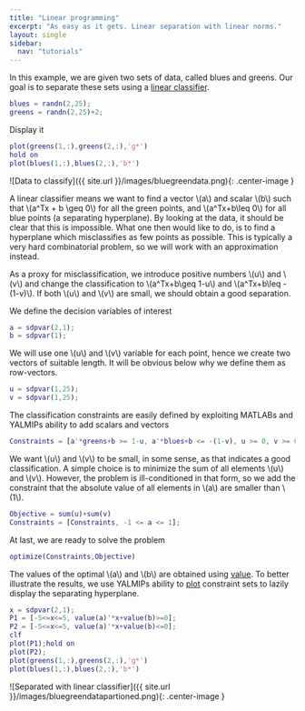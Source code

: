 ```yaml
---
title: "Linear programming"
excerpt: "As easy as it gets. Linear separation with linear norms."
layout: single
sidebar:
  nav: "tutorials"
---
```


In this example, we are given two sets of data, called blues and greens. Our goal is to separate these sets using a [linear classifier](http://en.wikipedia.org/wiki/Linear_classifier).

````matlab
blues = randn(2,25);
greens = randn(2,25)+2;
````

Display it

````matlab
plot(greens(1,:),greens(2,:),'g*')
hold on
plot(blues(1,:),blues(2,:),'b*')
````

![Data to classify]({{ site.url }}/images/bluegreendata.png){: .center-image }

A linear classifier means we want to find a vector \\(a\\) and scalar \\(b\\) such that \\(a^Tx + b \geq 0\\) for all the green points, and \\(a^Tx+b\leq 0\\) for all blue points (a separating hyperplane). By looking at the data, it should be clear that this is impossible. What one then would like to do, is to find a hyperplane which misclassifies as few points as possible. This is typically a very hard combinatorial problem, so we will work with an approximation instead.

As a proxy for misclassification, we introduce positive numbers \\(u\\) and \\(v\\) and change the classification to \\(a^Tx+b\geq 1-u\\) and \\(a^Tx+b\leq -(1-v)\\). If both \\(u\\) and \\(v\\) are small, we should obtain a good separation.

We define the decision variables of interest

````matlab
a = sdpvar(2,1);
b = sdpvar(1);
````

We will use one \\(u\\) and \\(v\\) variable for each point, hence we create two vectors of suitable length. It will be obvious below why we define them as row-vectors.

````matlab
u = sdpvar(1,25);
v = sdpvar(1,25);
````

The classification constraints are easily defined by exploiting MATLABs and YALMIPs ability to add scalars and vectors

````matlab
Constraints = [a'*greens+b >= 1-u, a'*blues+b <= -(1-v), u >= 0, v >= 0]
````

We want \\(u\\) and \\(v\\) to be small, in some sense, as that indicates a good classification. A simple choice is to minimize the sum of all elements \\(u\\) and \\(v\\). However, the problem is ill-conditioned in that form, so we add the constraint that the absolute value of all elements in \\(a\\) are smaller than \\(1\\).

````matlab
Objective = sum(u)+sum(v)
Constraints = [Constraints, -1 <= a <= 1];
````

At last, we are ready to solve the problem

````matlab
optimize(Constraints,Objective)
````

The values of the optimal \\(a\\) and \\(b\\) are obtained using [value](/yalmip/commands/value). To better illustrate the results, we use YALMIPs ability to [plot](/yalmip/commands/plot) constraint sets to lazily display the separating hyperplane.

````matlab
x = sdpvar(2,1);
P1 = [-5<=x<=5, value(a)'*x+value(b)>=0];
P2 = [-5<=x<=5, value(a)'*x+value(b)<=0];
clf
plot(P1);hold on
plot(P2);
plot(greens(1,:),greens(2,:),'g*')
plot(blues(1,:),blues(2,:),'b*')
````

![Separated with linear classifier]({{ site.url }}/images/bluegreendatapartioned.png){: .center-image }
